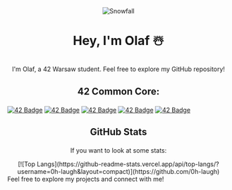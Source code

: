 <div align="center">
  <img src="https://github.com/0h-laugh/assets/raw/main/pure-css-snow-animation.gif" alt="Snowfall">
</div>

# <p align="center">Hey, I'm Olaf ☃️</p>

<p align="center">I'm Olaf, a 42 Warsaw student. Feel free to explore my GitHub repository!</p>

## <p align="center">42 Common Core:</p>

[![42 Badge](https://img.shields.io/badge/42-Student-blue)](https://www.42.fr/)
[![42 Badge](https://img.shields.io/badge/42-Project%201-blue)](https://github.com/mcombeau/project1)
[![42 Badge](https://img.shields.io/badge/42-Project%202-blue)](https://github.com/mcombeau/project2)
[![42 Badge](https://img.shields.io/badge/42-Project%203-blue)](https://github.com/mcombeau/project3)
[![42 Badge](https://img.shields.io/badge/42-Project%204-blue)](https://github.com/mcombeau/project4)

## <p align="center">GitHub Stats</p>
<p align="center">If you want to look at some stats:</p>
<div align="center">
  [![Top Langs](https://github-readme-stats.vercel.app/api/top-langs/?username=0h-laugh&layout=compact)](https://github.com/0h-laugh)
</div>
Feel free to explore my projects and connect with me!
